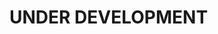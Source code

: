 # **UNDER DEVELOPMENT**

<!-- Author: @Subash Praveen Instagram: @sub._.praveen Github: @SUBASH2309 -->